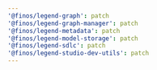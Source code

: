 ```yaml
---
'@finos/legend-graph': patch
'@finos/legend-graph-manager': patch
'@finos/legend-metadata': patch
'@finos/legend-model-storage': patch
'@finos/legend-sdlc': patch
'@finos/legend-studio-dev-utils': patch
---
```

